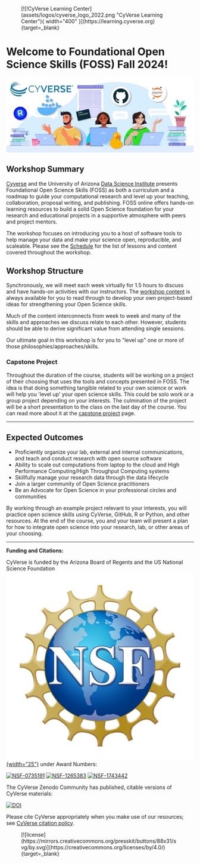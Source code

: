 <figure markdown>
  [![!CyVerse Learning Center](assets/logos/cyverse_logo_2022.png "CyVerse Learning Center"){ width="400" }](https://learning.cyverse.org){target=_blank}
</figure>

# Welcome to Foundational Open Science Skills (FOSS) Fall 2024!

![header](assets/foss_title_2024F.jpg)

## Workshop Summary

[Cyverse](https://cyverse.org) and the University of Arizona [Data Science Institute](https://datascience.arizona.edu) presents Foundational Open Science Skills (FOSS) as both a curriculum and a roadmap to guide your computational research and level up your teaching, collaboration, proposal writing, and publishing. FOSS online offers hands-on learning resources to build a solid Open Science foundation for your research and educational projects in a supportive atmosphere with peers and project mentors. 

The workshop focuses on introducing you to a host of software tools to help manage your data and make your science open, reproducible, and scaleable. Please see the [Schedule](./schedule.md) for the list of lessons and content covered throughout the workshop. 


## Workshop Structure

Synchronously, we will meet each week virtually for 1.5 hours to discuss and have hands-on activities with our instructors. The [workshop content](./01_intro_open_sci.md) is always available for you to read through to develop your own project-based ideas for strengthening your Open Science skills. 

Much of the content interconnects from week to week and many of the skills and approaches we discuss relate to each other. However, students should be able to derive significant value from attending single sessions. 

Our ultimate goal in this workshop is for you to "level up" one or more of those philosophies/approaches/skills. 

### Capstone Project 

Throughout the duration of the course, students will be working on a project of their choosing that uses the tools and concepts presented in FOSS. The idea is that doing something tangible related to your own science or work will help you 'level up' your open science skills. This could be solo work or a group project depending on your interests. The culmination of the project will be a short presentation to the class on the last day of the course. You can read more about it at the [capstone project](./final_project/overview.md) page.

---

## Expected Outcomes

-   Proficiently organize your lab, external and internal communications, and teach and conduct research with open source software
-   Ability to scale out computations from laptop to the cloud and High Performance Computing/High Throughput Computing systems
-   Skillfully manage your research data through the data lifecycle 
-   Join a larger community of Open Science practitioners
-   Be an Advocate for Open Science in your professional circles and communities

By working through an example project relevant to your interests, you will practice open science skills using CyVerse, GitHub, R or Python, and other resources. At the end of the course, you and your team will present a plan for how to integrate open science into your research, lab, or other areas of your choosing.

---

**Funding and Citations:**

CyVerse is funded by the Arizona Board of Regents and the US National Science Foundation [![NSF](assets/logos/nsf_logo.webp){width="25"}](https://nsf.gov) under Award Numbers: 

[![NSF-0735191](https://img.shields.io/badge/NSF-0735191-blue.svg)](https://www.nsf.gov/awardsearch/showAward?AWD_ID=0735191)  [![NSF-1265383](https://img.shields.io/badge/NSF-1265383-blue.svg)](https://www.nsf.gov/awardsearch/showAward?AWD_ID=1265383) [![NSF-1743442](https://img.shields.io/badge/NSF-1743442-blue.svg)](https://www.nsf.gov/awardsearch/showAward?AWD_ID=1743442)

The CyVerse Zenodo Community has published, citable versions of CyVerse materials: 

[![DOI](https://img.shields.io/badge/Zenodo-CyVerse%20Community-blue)](https://zenodo.org/communities/cyverse)

Please cite CyVerse appropriately when you make use of our resources; see [CyVerse citation policy](https://cyverse.org/policies/cite-cyverse).

<figure markdown>
  [![license](https://mirrors.creativecommons.org/presskit/buttons/88x31/svg/by.svg)](https://creativecommons.org/licenses/by/4.0/){target=_blank} 
</figure>
